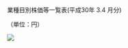 業種目別株価等一覧表(平成30年 $3.4$ 月分)

（単位：円）

![](https://www.nta.go.jp/tmp/883ef46a-9a03-4466-80d1-fb89cf317831/images/27dc3fb649a3c725f5a67b82b3151f5a8dc38f26343ffe9faac1b8074e9804ef.jpg)